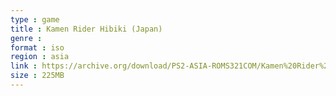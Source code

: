```yaml
---
type : game
title : Kamen Rider Hibiki (Japan)
genre : 
format : iso
region : asia
link : https://archive.org/download/PS2-ASIA-ROMS321COM/Kamen%20Rider%20Hibiki%20%28Japan%29.7z
size : 225MB
---
```

